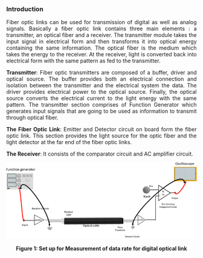 ### Introduction
<div style="text-align:justify">

Fiber optic links can be used for transmission of digital as well as analog signals. Basically a fiber optic link contains three main elements : a transmitter, an optical fiber and a receiver. The transmitter module takes the input signal in electrical form and then transforms it into optical energy containing the same information. The optical fiber is the medium which takes the energy to the receiver. At the receiver, light is converted back into electrical form with the same pattern as fed to the transmitter.

**Transmitter**: Fiber optic transmitters are composed of a buffer, driver and optical source. The buffer provides both an electrical connection and isolation between the transmitter and the electrical system the data. The driver provides electrical power to the optical source. Finally, the optical source converts the electrical current to the light energy with the same pattern. The transmitter section comprises of Function Generator which generates input signals that are going to be used as information to transmit through optical fiber.

**The Fiber Optic Link**: Emitter and Detector circuit on board form the fiber optic link. This section provides the light source for the optic fiber and the light detector at the far end of the fiber optic links.

**The Receiver**: It consists of the comparator circuit and AC amplifier circuit.

<center>

![](images/b.PNG)

**Figure 1: Set up for Measurement of data rate for digital optical link**

</center>

</div>